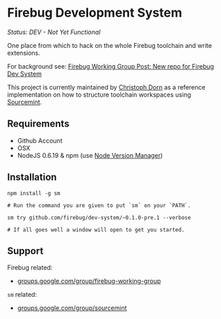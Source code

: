 Firebug Development System
==========================

*Status: DEV - Not Yet Functional*

One place from which to hack on the whole Firebug toolchain and write extensions.

For background see: [Firebug Working Group Post: New repo for Firebug Dev System](https://groups.google.com/d/topic/firebug-working-group/GBlhWy3DYFc/discussion)

This project is currently maintained by [Christoph Dorn](http://github.com/cadorn) as a reference implementation
on how to structure toolchain workspaces using [Sourcemint](http://sourcemint.org).


Requirements
------------

  * Github Account
  * OSX
  * NodeJS 0.6.19 & npm (use [Node Version Manager](https://github.com/creationix/nvm))


Installation
------------

	npm install -g sm
	
	# Run the command you are given to put `sm` on your `PATH`.
    
	sm try github.com/firebug/dev-system/~0.1.0-pre.1 --verbose
    
	# If all goes well a window will open to get you started.


Support
-------

Firebug related:

  * [groups.google.com/group/firebug-working-group](http://groups.google.com/group/firebug-working-group)

`sm` related:

  * [groups.google.com/group/sourcemint](http://groups.google.com/group/sourcemint)
